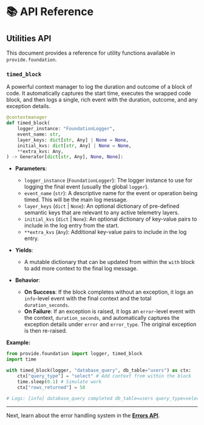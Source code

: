 # 📚 API Reference

## Utilities API

This document provides a reference for utility functions available in `provide.foundation`.

### `timed_block`

A powerful context manager to log the duration and outcome of a block of code. It automatically captures the start time, executes the wrapped code block, and then logs a single, rich event with the duration, outcome, and any exception details.

```python
@contextmanager
def timed_block(
    logger_instance: "FoundationLogger",
    event_name: str,
    layer_keys: dict[str, Any] | None = None,
    initial_kvs: dict[str, Any] | None = None,
    **extra_kvs: Any,
) -> Generator[dict[str, Any], None, None]:
```

*   **Parameters**:
    *   `logger_instance` (`FoundationLogger`): The logger instance to use for logging the final event (usually the global `logger`).
    *   `event_name` (`str`): A descriptive name for the event or operation being timed. This will be the main log message.
    *   `layer_keys` (`dict` | `None`): An optional dictionary of pre-defined semantic keys that are relevant to any active telemetry layers.
    *   `initial_kvs` (`dict` | `None`): An optional dictionary of key-value pairs to include in the log entry from the start.
    *   `**extra_kvs` (`Any`): Additional key-value pairs to include in the log entry.

*   **Yields**:
    *   A mutable dictionary that can be updated from within the `with` block to add more context to the final log message.

*   **Behavior**:
    *   **On Success**: If the block completes without an exception, it logs an `info`-level event with the final context and the total `duration_seconds`.
    *   **On Failure**: If an exception is raised, it logs an `error`-level event with the context, `duration_seconds`, and automatically captures the exception details under `error` and `error_type`. The original exception is then re-raised.

**Example:**

```python
from provide.foundation import logger, timed_block
import time

with timed_block(logger, "database_query", db_table="users") as ctx:
    ctx["query_type"] = "select" # Add context from within the block
    time.sleep(0.1) # Simulate work
    ctx["rows_returned"] = 50

# Logs: [info] database_query completed db_table=users query_type=select rows_returned=50 duration_seconds=0.1
```

---

Next, learn about the error handling system in the [**Errors API**](./errors.md).